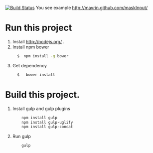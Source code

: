 [![Build Status](https://travis-ci.org/Mavrin/maskInput.svg?branch=master)](https://travis-ci.org/Mavrin/maskInput)
You see example
http://mavrin.github.com/maskInput/

# Run this project
1. Install http://nodejs.org/ .
2. Install npm bower
    ```bash
      $  npm install -g bower
    ```
3. Get dependency
    ```bash
      $   bower install
    ```


# Build this project.
1. Install gulp and gulp plugins
    ```bash
        npm install gulp
        npm install gulp-uglify
        npm install gulp-concat
    ```
2. Run gulp
    ```bash
        gulp
    ```

